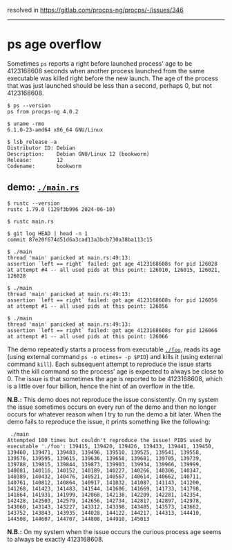 resolved in https://gitlab.com/procps-ng/procps/-/issues/346

---

# ps age overflow

Sometimes `ps` reports a right before launched process' age to be 4123168608
seconds when another process launched from the same executable was killed right
before the new launch. The age of the process that was just launched should be
less than a second, perhaps 0, but not 4123168608.

```
$ ps --version
ps from procps-ng 4.0.2
```

```
$ uname -rmo
6.1.0-23-amd64 x86_64 GNU/Linux

$ lsb_release -a
Distributor ID: Debian
Description:    Debian GNU/Linux 12 (bookworm)
Release:        12
Codename:       bookworm
```

## demo: [`./main.rs`](./main.rs)

```
$ rustc --version
rustc 1.79.0 (129f3b996 2024-06-10)

$ rustc main.rs

$ git log HEAD | head -n 1
commit 87e20f674d51d6a3cad13a3bcb730a38ba113c15

$ ./main
thread 'main' panicked at main.rs:49:13:
assertion `left == right` failed: got age 4123168608s for pid 126028 at attempt #4 -- all used pids at this point: 126010, 126015, 126021, 126028

$ ./main
thread 'main' panicked at main.rs:49:13:
assertion `left == right` failed: got age 4123168608s for pid 126056 at attempt #1 -- all used pids at this point: 126056

$ ./main
thread 'main' panicked at main.rs:49:13:
assertion `left == right` failed: got age 4123168608s for pid 126066 at attempt #1 -- all used pids at this point: 126066
```

The demo repeatedly starts a process from executable [`./foo`](./foo), reads its
age (using external command `ps -o etimes= -p $PID`) and kills it (using
external command `kill`). Each subsequent attempt to reproduce the issue starts
with the kill command so the process' age is expected to always be close to 0.
The issue is that sometimes the age is reported to be 4123168608, which is a
little over four billion, hence the hint of an overflow in the title.

**N.B.:** This demo does not reproduce the issue consistently. On my system the
issue sometimes occurs on every run of the demo and then no longer occurs for
whatever reason when I try to run the demo a bit later. When the demo fails to
reproduce the issue, it prints something like the following:

```
 ./main
Attempted 100 times but couldn't reproduce the issue! PIDS used by executable './foo': 139415, 139420, 139426, 139433, 139441, 139450, 139460, 139471, 139483, 139496, 139510, 139525, 139541, 139558, 139576, 139595, 139615, 139636, 139658, 139681, 139705, 139739, 139788, 139815, 139844, 139873, 139903, 139934, 139966, 139999, 140081, 140116, 140152, 140189, 140227, 140266, 140306, 140347, 140389, 140432, 140476, 140521, 140567, 140614, 140662, 140711, 140761, 140812, 140864, 140917, 141032, 141087, 141143, 141200, 141268, 141423, 141483, 141544, 141606, 141669, 141733, 141798, 141864, 141931, 141999, 142068, 142138, 142209, 142281, 142354, 142428, 142503, 142579, 142656, 142734, 142817, 142897, 142978, 143060, 143143, 143227, 143312, 143398, 143485, 143573, 143662, 143752, 143843, 143935, 144028, 144122, 144217, 144313, 144410, 144508, 144607, 144707, 144808, 144910, 145013
```

**N.B.:** On my system when the issue occurs the curious process age seems to
always be exactly 4123168608.
